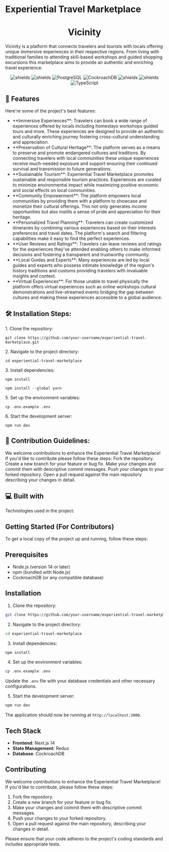 # Experiential Travel Marketplace 

<h1 align="center" id="title">Vicinity</h1>

<p id="description">Vicinity is a platform that connects travelers and tourists with locals offering unique immersive experiences in their respective regions. From living with traditional families to attending skill-based workshops and guided shopping excursions this marketplace aims to provide an authentic and enriching travel experience.</p>

<p align="center"><img src="https://img.shields.io/badge/Next.js-43853D?style&amp;logo=next.js&amp;logoColor=white" alt="shields"> <img src="https://img.shields.io/badge/Redux%20Toolkit-RTK-orange.svg" alt="shields"> <img src="https://img.shields.io/badge/PostgreSQL-4169E1?style&amp;logo=postgresql&amp;logoColor=white" alt="PostgreSQL"> <img src="https://img.shields.io/badge/CockroachDB-634C5A?style&amp;logo=cockroachdb&amp;logoColor=white" alt="CockroachDB"> <img src="https://img.shields.io/badge/Docker-2496ED?style&amp;logo=docker&amp;logoColor=white" alt="shields"> <img src="https://img.shields.io/badge/Amazon EC2-FF9900?style&amp;logo=amazon-ec2&amp;logoColor=white" alt="shields"> <img src="https://img.shields.io/badge/TypeScript-007ACC?style&amp;logo=typescript&amp;logoColor=white" alt="TypeScript"></p>

  
  
<h2>🧐 Features</h2>

Here're some of the project's best features:

*   \*\*Immersive Experiences\*\*: Travelers can book a wide range of experiences offered by locals including homestays workshops guided tours and more. These experiences are designed to provide an authentic and culturally enriching journey fostering cross-cultural understanding and appreciation.
*   \*\*Preservation of Cultural Heritage\*\*: The platform serves as a means to preserve and promote endangered cultures and traditions. By connecting travelers with local communities these unique experiences receive much-needed exposure and support ensuring their continued survival and transmission to future generations.
*   \*\*Sustainable Tourism\*\*: Experiential Travel Marketplace promotes sustainable and responsible tourism practices. Experiences are curated to minimize environmental impact while maximizing positive economic and social effects on local communities.
*   \*\*Community Empowerment\*\*: The platform empowers local communities by providing them with a platform to showcase and monetize their cultural offerings. This not only generates income opportunities but also instills a sense of pride and appreciation for their heritage.
*   \*\*Personalized Travel Planning\*\*: Travelers can create customized itineraries by combining various experiences based on their interests preferences and travel dates. The platform's search and filtering capabilities make it easy to find the perfect experiences.
*   \*\*User Reviews and Ratings\*\*: Travelers can leave reviews and ratings for the experiences they've attended enabling others to make informed decisions and fostering a transparent and trustworthy community.
*   \*\*Local Guides and Experts\*\*: Many experiences are led by local guides and experts who possess intimate knowledge of the region's history traditions and customs providing travelers with invaluable insights and context.
*   \*\*Virtual Experiences\*\*: For those unable to travel physically the platform offers virtual experiences such as online workshops cultural demonstrations and live-streamed events bridging the gap between cultures and making these experiences accessible to a global audience.

<h2>🛠️ Installation Steps:</h2>

<p>1. Clone the repository:</p>

```
git clone https://github.com/your-username/experiential-travel-marketplace.git
```

<p>2. Navigate to the project directory:</p>

```
cd experiential-travel-marketplace
```

<p>3. Install dependencies:</p>

```
npm install
```

```
npm install --global yarn
```

<p>5. Set up the environment variables:</p>

```
cp .env.example .env
```

<p>6. Start the development server:</p>

```
npm run dev
```

<h2>🍰 Contribution Guidelines:</h2>

We welcome contributions to enhance the Experiential Travel Marketplace! If you'd like to contribute please follow these steps: Fork the repository. Create a new branch for your feature or bug fix. Make your changes and commit them with descriptive commit messages. Push your changes to your forked repository. Open a pull request against the main repository describing your changes in detail.

  
  
<h2>💻 Built with</h2>

Technologies used in the project:

## Getting Started (For Contributors)

To get a local copy of the project up and running, follow these steps:

## Prerequisites

- Node.js (version 14 or later)
- npm (bundled with Node.js)
- CockroachDB (or any compatible database)

## Installation

1. Clone the repository:

```bash
git clone https://github.com/your-username/experiential-travel-marketplace.git
```

2. Navigate to the project directory:

```bash
cd experiential-travel-marketplace
```

3. Install dependencies:

```bash
npm install
```

4. Set up the environment variables:

```bash
cp .env.example .env
```

Update the `.env` file with your database credentials and other necessary configurations.

5. Start the development server:

```bash
npm run dev
```

The application should now be running at `http://localhost:3000`.

## Tech Stack

- **Frontend**: Next.js 14
- **State Management**: Redux
- **Database**: CockroachDB

## Contributing

We welcome contributions to enhance the Experiential Travel Marketplace! If you'd like to contribute, please follow these steps:

1. Fork the repository.
2. Create a new branch for your feature or bug fix.
3. Make your changes and commit them with descriptive commit messages.
4. Push your changes to your forked repository.
5. Open a pull request against the main repository, describing your changes in detail.

Please ensure that your code adheres to the project's coding standards and includes appropriate tests.


